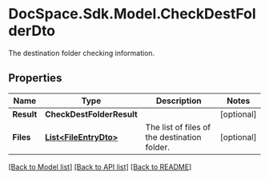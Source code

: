 # DocSpace.Sdk.Model.CheckDestFolderDto
The destination folder checking information.

## Properties

Name | Type | Description | Notes
------------ | ------------- | ------------- | -------------
**Result** | **CheckDestFolderResult** |  | [optional] 
**Files** | [**List&lt;FileEntryDto&gt;**](FileEntryDto.md) | The list of files of the destination folder. | [optional] 

[[Back to Model list]](../README.md#documentation-for-models) [[Back to API list]](../README.md#documentation-for-api-endpoints) [[Back to README]](../README.md)

